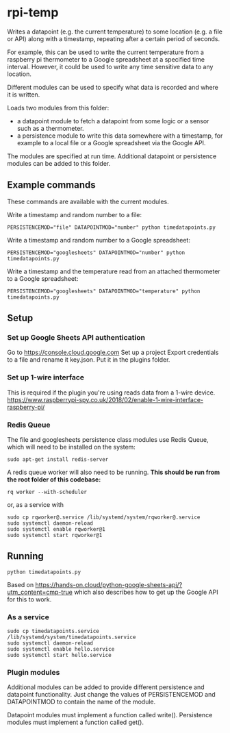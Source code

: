 # rpi-temp

Writes a datapoint (e.g. the current temperature) to some location (e.g. a file
or API) along with a timestamp, repeating after a certain period of seconds.

For example, this can be used to write the current temperature from a raspberry
pi thermometer to a Google spreadsheet at a specified time interval. However,
it could be used to write any time sensitive data to any location.

Different modules can be used to specify what data is recorded and where it is
written.

Loads two modules from this folder:
- a datapoint module to fetch a datapoint from some logic or a sensor such as a
thermometer.
- a persistence module to write this data somewhere with a timestamp, for
example to a local file or a Google spreadsheet via the Google API.

The modules are specified at run time. Additional datapoint or persistence
modules can be added to this folder.

## Example commands
These commands are available with the current modules.

Write a timestamp and random number to a file:

`PERSISTENCEMOD="file" DATAPOINTMOD="number" python timedatapoints.py`

Write a timestamp and random number to a Google spreadsheet:

`PERSISTENCEMOD="googlesheets" DATAPOINTMOD="number" python timedatapoints.py`

Write a timestamp and the temperature read from an attached thermometer to a
Google spreadsheet:

`PERSISTENCEMOD="googlesheets" DATAPOINTMOD="temperature" python timedatapoints.py`

## Setup

### Set up Google Sheets API authentication
Go to https://console.cloud.google.com
Set up a project
Export credentials to a file and rename it key.json. Put it in the plugins
folder.

### Set up 1-wire interface
This is required if the plugin you're using reads data from a 1-wire device.
https://www.raspberrypi-spy.co.uk/2018/02/enable-1-wire-interface-raspberry-pi/

### Redis Queue
The file and googlesheets persistence class modules use Redis Queue, which will
need to be installed on the system:

`sudo apt-get install redis-server`

A redis queue worker will also need to be running. **This should be run from the
root folder of this codebase:**

`rq worker --with-scheduler`

or, as a service with

```
sudo cp rqworker@.service /lib/systemd/system/rqworker@.service
sudo systemctl daemon-reload
sudo systemctl enable rqworker@1
sudo systemctl start rqworker@1
```

## Running
`python timedatapoints.py`

Based on https://hands-on.cloud/python-google-sheets-api/?utm_content=cmp-true
which also describes how to get up the Google API for this to work.

### As a service

```
sudo cp timedatapoints.service /lib/systemd/system/timedatapoints.service
sudo systemctl daemon-reload
sudo systemctl enable hello.service
sudo systemctl start hello.service
```

### Plugin modules
Additional modules can be added to provide different persistence and datapoint
functionality. Just change the values of PERSISTENCEMOD and DATAPOINTMOD to
contain the name of the module.

Datapoint modules must implement a function called write().
Persistence modules must implement a function called get().
